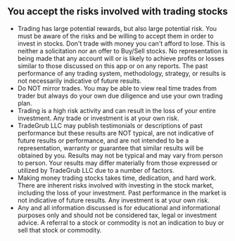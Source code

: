 ## You accept the risks involved with trading stocks

- Trading has large potential rewards, but also large potential risk. You must be aware of the risks and be willing to accept them in order to invest in stocks. Don't trade with money you can't afford to lose. This is neither a solicitation nor an offer to Buy/Sell stocks. No representation is being made that any account will or is likely to achieve profits or losses similar to those discussed on this app or on any reports. The past performance of any trading system, methodology, strategy, or results is not necessarily indicative of future results.
- Do NOT mirror trades. You may be able to view real time trades from trader but always do your own due diligence and use your own trading plan.
- Trading is a high risk activity and can result in the loss of your entire investment. Any trade or investment is at your own risk.
- TradeGrub LLC may publish testimonials or descriptions of past performance but these results are NOT typical, are not indicative of future results or performance, and are not intended to be a representation, warranty or guarantee that similar results will be obtained by you. Results may not be typical and may vary from person to person. Your results may differ materially from those expressed or utilized by TradeGrub LLC due to a number of factors. 
- Making money trading stocks takes time, dedication, and hard work. There are inherent risks involved with investing in the stock market, including the loss of your investment. Past performance in the market is not indicative of future results. Any investment is at your own risk. 
- Any and all information discussed is for educational and informational purposes only and should not be considered tax, legal or investment advice. A referral to a stock or commodity is not an indication to buy or sell that stock or commodity.
